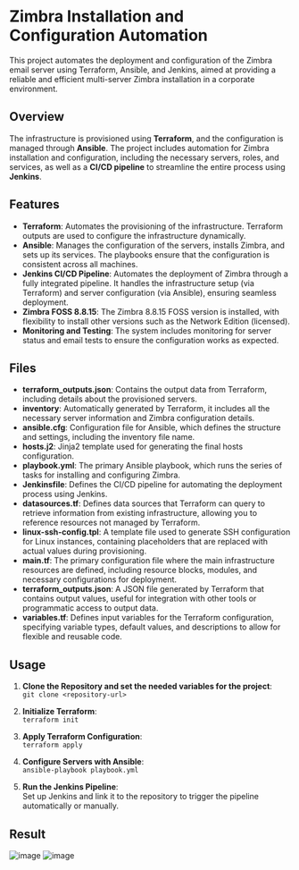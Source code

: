 # Zimbra Installation and Configuration Automation

This project automates the deployment and configuration of the Zimbra email server using Terraform, Ansible, and Jenkins, aimed at providing a reliable and efficient multi-server Zimbra installation in a corporate environment.

## Overview

The infrastructure is provisioned using **Terraform**, and the configuration is managed through **Ansible**. The project includes automation for Zimbra installation and configuration, including the necessary servers, roles, and services, as well as a **CI/CD pipeline** to streamline the entire process using **Jenkins**.

## Features

- **Terraform**: Automates the provisioning of the infrastructure. Terraform outputs are used to configure the infrastructure dynamically.
- **Ansible**: Manages the configuration of the servers, installs Zimbra, and sets up its services. The playbooks ensure that the configuration is consistent across all machines.
- **Jenkins CI/CD Pipeline**: Automates the deployment of Zimbra through a fully integrated pipeline. It handles the infrastructure setup (via Terraform) and server configuration (via Ansible), ensuring seamless deployment.
- **Zimbra FOSS 8.8.15**: The Zimbra 8.8.15 FOSS version is installed, with flexibility to install other versions such as the Network Edition (licensed).
- **Monitoring and Testing**: The system includes monitoring for server status and email tests to ensure the configuration works as expected.

## Files

- **terraform_outputs.json**: Contains the output data from Terraform, including details about the provisioned servers.
- **inventory**: Automatically generated by Terraform, it includes all the necessary server information and Zimbra configuration details.
- **ansible.cfg**: Configuration file for Ansible, which defines the structure and settings, including the inventory file name.
- **hosts.j2**: Jinja2 template used for generating the final hosts configuration.
- **playbook.yml**: The primary Ansible playbook, which runs the series of tasks for installing and configuring Zimbra.
- **Jenkinsfile**: Defines the CI/CD pipeline for automating the deployment process using Jenkins.
- **datasources.tf**: Defines data sources that Terraform can query to retrieve information from existing infrastructure, allowing you to reference resources not managed by Terraform.
- **linux-ssh-config.tpl**: A template file used to generate SSH configuration for Linux instances, containing placeholders that are replaced with actual values during provisioning.
- **main.tf**: The primary configuration file where the main infrastructure resources are defined, including resource blocks, modules, and necessary configurations for deployment.
- **terraform_outputs.json**: A JSON file generated by Terraform that contains output values, useful for integration with other tools or programmatic access to output data.
- **variables.tf**: Defines input variables for the Terraform configuration, specifying variable types, default values, and descriptions to allow for flexible and reusable code.

## Usage

1. **Clone the Repository and set the needed variables for the project**:  
   `git clone <repository-url>`

2. **Initialize Terraform**:  
   `terraform init`

3. **Apply Terraform Configuration**:  
   `terraform apply`

4. **Configure Servers with Ansible**:  
   `ansible-playbook playbook.yml`

5. **Run the Jenkins Pipeline**:  
   Set up Jenkins and link it to the repository to trigger the pipeline automatically or manually.

## Result 

![image](https://github.com/user-attachments/assets/11988ac2-f56a-4271-a223-6c43460c8b5f)
![image](https://github.com/user-attachments/assets/1c8de316-a365-44b3-a032-45e3fe497027)

